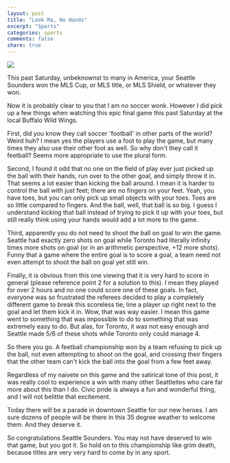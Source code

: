 ```yaml
---
layout: post
title: "Look Ma, No Hands"
excerpt: "Sports"
categories: sports
comments: false
share: true
---
```


![](http://video.skysports.com/w5dWo2ODE6EEstnwhg0ZFVoCeZYJexxd/promo305727610)




This past Saturday, unbeknownst to many in America, your Seattle Sounders won the MLS Cup, or MLS title, or MLS Shield, or whatever they won.



Now it is probably clear to you that I am no soccer wonk. However I did pick up a few things when watching this epic final game this past Saturday at the local Buffalo Wild Wings.


First, did you know they call soccer 'football' in other parts of the world? Weird huh? I mean yes the players use a foot to play the game, but many times they also use their other foot as well. So why don't they call it feetball? Seems more appropriate to use the plural form. 


Second, I found it odd that no one on the field of play ever just picked up the ball with their hands, run over to the other goal, and simply throw it in. That seems a lot easier than kicking the ball around. I mean it is harder to control the ball with just feet; there are no fingers on your feet. Yeah, you have toes, but you can only pick up small objects with your toes. Toes are so little compared to fingers. And the ball, well, that ball is so big. I guess I understand kicking that ball instead of trying to pick it up with your toes, but still really think using your hands would add a lot more to the game.


Third, apparently you do not need to shoot the ball on goal to win the game. Seattle had exactly zero shots on goal while Toronto had literally infinity times more shots on goal (or in an arithmetic perspective, +12 more shots). Funny that a game where the entire goal is to score a goal, a team need not even attempt to shoot the ball on goal yet still win.

Finally, it is obvious from this one viewing that it is very hard to score in general (please reference point 2 for a solution to this). I mean they played for over 2 hours and no one could score one of these goals. In fact, everyone was so frustrated the referees decided to play a completely different game to break this scoreless tie; line a player up right next to the goal and let them kick it in. Wow, that was way easier. I mean this game went to something that was impossible to do to something that was extremely easy to do. But alas, for Toronto, it was not easy enough and Seattle made 5/6 of these shots while Toronto only could manage 4.


So there you go. A feetball championship won by a team refusing to pick up the ball, not even attempting to shoot on the goal, and crossing their fingers that the other team can't kick the ball into the goal from a few feet away. 

Regardless of my naivete on this game and the satirical tone of this post, it was really cool to experience a win with many other Seattleites who care far more about this than I do. Civic pride is always a fun and wonderful thing, and I will not belittle that excitement. 

Today there will be a parade in downtown Seattle for our new heroes. I am sure dozens of people will be there in this 35 degree weather to welcome them. And they deserve it.


So congratulations Seattle Sounders. You may not have deserved to win that game, but you got it. So hold on to this championship like grim death, because titles are very very hard to come by in any sport.








